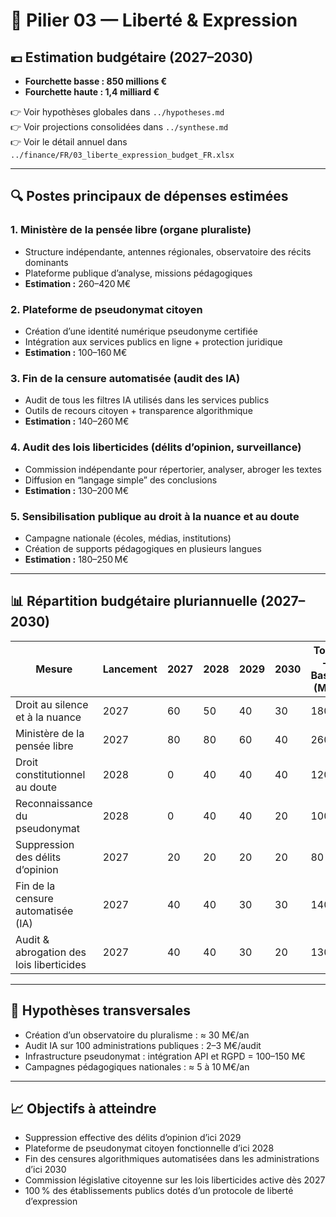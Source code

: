 # 🧮 Pilier 03 — Liberté & Expression

## 💶 Estimation budgétaire (2027–2030)

- **Fourchette basse : 850 millions €**
- **Fourchette haute : 1,4 milliard €**

👉 Voir hypothèses globales dans `../hypotheses.md`  
👉 Voir projections consolidées dans `../synthese.md`  
👉 Voir le détail annuel dans `../finance/FR/03_liberte_expression_budget_FR.xlsx`

---

## 🔍 Postes principaux de dépenses estimées

### 1. Ministère de la pensée libre (organe pluraliste)
- Structure indépendante, antennes régionales, observatoire des récits dominants  
- Plateforme publique d’analyse, missions pédagogiques  
- **Estimation :** 260–420 M€

### 2. Plateforme de pseudonymat citoyen
- Création d’une identité numérique pseudonyme certifiée  
- Intégration aux services publics en ligne + protection juridique  
- **Estimation :** 100–160 M€

### 3. Fin de la censure automatisée (audit des IA)
- Audit de tous les filtres IA utilisés dans les services publics  
- Outils de recours citoyen + transparence algorithmique  
- **Estimation :** 140–260 M€

### 4. Audit des lois liberticides (délits d’opinion, surveillance)
- Commission indépendante pour répertorier, analyser, abroger les textes  
- Diffusion en “langage simple” des conclusions  
- **Estimation :** 130–200 M€

### 5. Sensibilisation publique au droit à la nuance et au doute
- Campagne nationale (écoles, médias, institutions)  
- Création de supports pédagogiques en plusieurs langues  
- **Estimation :** 180–250 M€

---

## 📊 Répartition budgétaire pluriannuelle (2027–2030)

| Mesure                                               | Lancement | 2027 | 2028 | 2029 | 2030 | Total – Basse (M€) | Haute (M€) |
|------------------------------------------------------|-----------|------|------|------|------|---------------------|------------|
| Droit au silence et à la nuance                      | 2027      | 60   | 50   | 40   | 30   | 180                 | 250        |
| Ministère de la pensée libre                         | 2027      | 80   | 80   | 60   | 40   | 260                 | 420        |
| Droit constitutionnel au doute                       | 2028      | 0    | 40   | 40   | 40   | 120                 | 220        |
| Reconnaissance du pseudonymat                        | 2028      | 0    | 40   | 40   | 20   | 100                 | 160        |
| Suppression des délits d’opinion                     | 2027      | 20   | 20   | 20   | 20   | 80                  | 160        |
| Fin de la censure automatisée (IA)                   | 2027      | 40   | 40   | 30   | 30   | 140                 | 260        |
| Audit & abrogation des lois liberticides             | 2027      | 40   | 40   | 30   | 20   | 130                 | 200        |

---

## 📌 Hypothèses transversales

- Création d’un observatoire du pluralisme : ≈ 30 M€/an  
- Audit IA sur 100 administrations publiques : 2–3 M€/audit  
- Infrastructure pseudonymat : intégration API et RGPD = 100–150 M€  
- Campagnes pédagogiques nationales : ≈ 5 à 10 M€/an  

---

## 📈 Objectifs à atteindre

- Suppression effective des délits d’opinion d’ici 2029  
- Plateforme de pseudonymat citoyen fonctionnelle d’ici 2028  
- Fin des censures algorithmiques automatisées dans les administrations d’ici 2030  
- Commission législative citoyenne sur les lois liberticides active dès 2027  
- 100 % des établissements publics dotés d’un protocole de liberté d’expression
